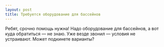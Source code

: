 ```yaml
---
layout: post 
title: Требуется оборудование для бассейнов 
--- 
```

Ребят, срочно помощь нужна! Надо оборудование для бассейнов, а вот куда обратиться — не знаю. Уже везде звонил — условия не устраивают. Может подкинете варианты?